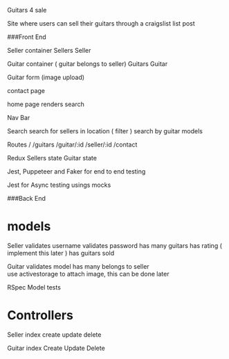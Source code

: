 Guitars 4 sale

Site where users can sell their guitars through a craigslist list post

###Front End


Seller container
Sellers
Seller

Guitar container ( guitar belongs to seller)
Guitars
Guitar

Guitar form (image upload)


contact page

home page renders search

Nav Bar

Search
  search for sellers in location ( filter )
  search by guitar models

Routes
/
/guitars
/guitar/:id
/seller/:id
/contact


Redux
Sellers state
Guitar state



Jest, Puppeteer and Faker for end to end testing

Jest for Async testing usings mocks


###Back End

# models

Seller
  validates username
  validates password
  has many guitars
  has rating ( implement this later )
  has guitars sold

Guitar
  validates model
  has many belongs to seller  
  use activestorage to attach image, this can be done later


RSpec Model tests                           


# Controllers

Seller
  index
  create
  update
  delete

Guitar
  index
  Create
  Update
  Delete
